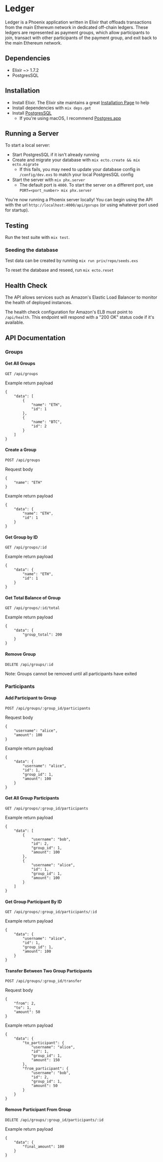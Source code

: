 # Ledger

Ledger is a Phoenix application written in Elixir that offloads transactions from the main Ethereum network in dedicated off-chain ledgers. These ledgers are represented as payment groups, which allow participants to join, transact with other participants of the payment group, and exit back to the main Ethereum network.

## Dependencies

  - Elixir ~> 1.7.2
  - PostgresSQL

## Installation

  - Install Elixir. The Elixir site maintains a great [Installation Page](https://elixir-lang.org/install.html) to help
  - Install dependencies with `mix deps.get`
  - Install [PostgresSQL](https://www.postgresql.org/download/)
    - If you're using macOS, I recommend [Postgres.app](https://postgresapp.com/)
  
## Running a Server

To start a local server:

  - Start PostgresSQL if it isn't already running
  - Create and migrate your database with `mix ecto.create && mix ecto.migrate`
    - If this fails, you may need to update your database config in `/config/dev.exs` to match your local PostgresSQL config
  - Start the server with `mix phx.server`
    - The default port is `4000`. To start the server on a different port, use `PORT=<port_number> mix phx.server`

You're now running a Phoenix server locally! You can begin using the API with the url `http://localhost:4000/api/gorups` (or using whatever port used for startup).

## Testing

Run the test suite with `mix test`.

### Seeding the database

Test data can be created by running `mix run priv/repo/seeds.exs`

To reset the database and reseed, run `mix ecto.reset`

## Health Check

The API allows services such as Amazon's Elastic Load Balancer to monitor the health of deployed instances.

The health check configuration for Amazon's ELB must point to `/api/health`. This endpoint will respond with a "200 OK" status code if it's available.

## API Documentation

### Groups

#### Get All Groups

`GET /api/groups`

Example return payload

```
{
    "data": [
        {
            "name": "ETH",
            "id": 1
        },
        {
            "name": "BTC",
            "id": 2
        }
    ]
}
```

#### Create a Group

`POST /api/groups`

Request body

```
{
	"name": "ETH"
}
```

Example return payload

```
{
    "data": {
        "name": "ETH",
        "id": 1
    }
}
```

#### Get Group by ID

`GET /api/groups/:id`

Example return payload

```
{
    "data": {
        "name": "ETH",
        "id": 1
    }
}
```

#### Get Total Balance of Group

`GET /api/groups/:id/total`

Example return payload

```
{
    "data": {
        "group_total": 200
    }
}
```

#### Remove Group

`DELETE /api/groups/:id`

Note: Groups cannot be removed until all participants have exited

### Participants

#### Add Participant to Group

`POST /api/groups/:group_id/participants`

Request body

```
{
	"username": "alice",
	"amount": 100
}
```

Example return payload

```
{
    "data": {
        "username": "alice",
        "id": 1,
        "group_id": 1,
        "amount": 100
    }
}
```

#### Get All Group Participants

`GET /api/groups/:group_id/participants`

Example return payload

```
{
    "data": [
        {
            "username": "bob",
            "id": 2,
            "group_id": 1,
            "amount": 100
        },
        {
            "username": "alice",
            "id": 1,
            "group_id": 1,
            "amount": 100
        }
    ]
}
```

#### Get Group Participant By ID

`GET /api/groups/:group_id/participants/:id`

Example return payload

```
{
    "data": {
        "username": "alice",
        "id": 1,
        "group_id": 1,
        "amount": 100
    }
}
```

#### Transfer Between Two Group Participants

`POST /api/groups/:group_id/transfer`

Request body

```
{
	"from": 2,
	"to": 1,
	"amount": 50
}
```

Example return payload

```
{
    "data": {
        "to_participant": {
            "username": "alice",
            "id": 1,
            "group_id": 1,
            "amount": 150
        },
        "from_participant": {
            "username": "bob",
            "id": 2,
            "group_id": 1,
            "amount": 50
        }
    }
}
```

#### Remove Participant From Group

`DELETE /api/groups/:group_id/participants/:id`

Example return payload

```
{
    "data": {
        "final_amount": 100
    }
}
```